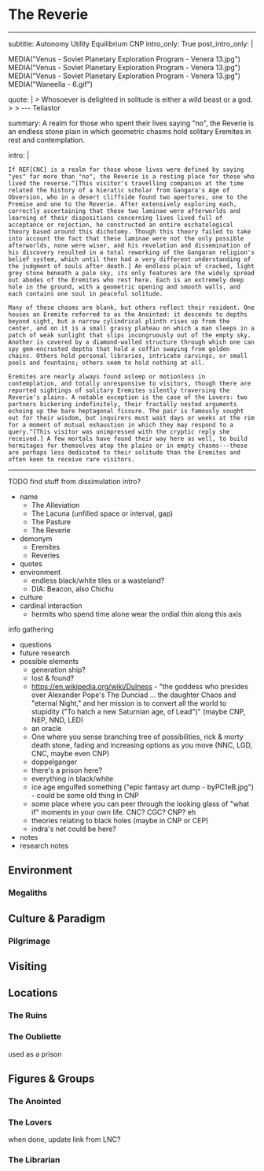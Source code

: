 # The Reverie

---
subtitle: Autonomy Utility Equilibrium CNP
intro_only: True
post_intro_only: |
    <div class="choose-one-child show-first-first">
    MEDIA("Venus - Soviet Planetary Exploration Program - Venera 13.jpg")
    MEDIA("Venus - Soviet Planetary Exploration Program - Venera 13.jpg")
    MEDIA("Venus - Soviet Planetary Exploration Program - Venera 13.jpg")
    MEDIA("Waneella - 6.gif")
    </div>

quote: |
    > Whosoever is delighted in solitude is either a wild beast or a god.
    >
    > <span class="attribution">--- Teliastor <!-- Aristotle --></span>

summary: A realm for those who spent their lives saying "no", the Reverie is an endless stone plain in which geometric chasms hold solitary Eremites in rest and contemplation.

intro: |

    If REF[CNC] is a realm for those whose lives were defined by saying "yes" far more than "no", the Reverie is a resting place for those who lived the reverse.^[This visitor's travelling companion at the time related the history of a hieratic scholar from Gangara's Age of Obversion, who in a desert cliffside found two apertures, one to the Premise and one to the Reverie. After extensively exploring each, correctly ascertaining that these two laminae were afterworlds and learning of their dispositions concerning lives lived full of acceptance or rejection, he constructed an entire eschatological theory based around this dichotomy. Though this theory failed to take into account the fact that these laminae were not the only possible afterworlds, none were wiser, and his revelation and dissemination of his discovery resulted in a total reworking of the Gangaran religion's belief system, which until then had a very different understanding of the judgment of souls after death.] An endless plain of cracked, light grey stone beneath a pale sky, its only features are the widely spread out abodes of the Eremites who rest here. Each is an extremely deep hole in the ground, with a geometric opening and smooth walls, and each contains one soul in peaceful solitude.

    Many of these chasms are blank, but others reflect their resident. One houses an Eremite referred to as the Anointed: it descends to depths beyond sight, but a narrow cylindrical plinth rises up from the center, and on it is a small grassy plateau on which a man sleeps in a patch of weak sunlight that slips incongruously out of the empty sky. Another is covered by a diamond-walled structure through which one can spy gem-encrusted depths that hold a coffin swaying from golden chains. Others hold personal libraries, intricate carvings, or small pools and fountains; others seem to hold nothing at all.

    Eremites are nearly always found asleep or motionless in contemplation, and totally unresponsive to visitors, though there are reported sightings of solitary Eremites silently traversing the Reverie's plains. A notable exception is the case of the Lovers: two partners bickering indefinitely, their fractally nested arguments echoing up the bare heptagonal fissure. The pair is famously sought out for their wisdom, but inquirers must wait days or weeks at the rim for a moment of mutual exhaustion in which they may respond to a query.^[This visitor was unimpressed with the cryptic reply she received.] A few mortals have found their way here as well, to build hermitages for themselves atop the plains or in empty chasms---these are perhaps less dedicated to their solitude than the Eremites and often keen to receive rare visitors.
---

<!--
what's the point?

- just a beautiful place to be alone
- platonic ideal of endless hermetitude
-->


TODO find stuff from dissimulation intro?

- name
    - The Alleviation
    - The Lacuna (unfilled space or interval, gap)
    - The Pasture
    - The Reverie
- demonym
    - Eremites
    - Reveries
- quotes
- environment
    - endless black/white tiles or a wasteland?
    - DIA: Beacon, also Chichu
- culture
- cardinal interaction
    - hermits who spend time alone wear the ordial thin along this axis

info gathering

- questions
- future research
- possible elements
    - generation ship?
    - lost & found?
    - <https://en.wikipedia.org/wiki/Dulness> - "the goddess who presides over Alexander Pope's The Dunciad ... the daughter Chaos and "eternal Night," and her mission is to convert all the world to stupidity ("To hatch a new Saturnian age, of Lead")" (maybe CNP, NEP, NND, LED)
    - an oracle
    - One where you sense branching tree of possibilities, rick & morty death stone, fading and increasing options as you move (NNC, LGD, CNC, maybe even CNP)
    - doppelganger
    - there's a prison here?
    - everything in black/white
    - ice age engulfed something ("epic fantasy art dump - byPC1eB.jpg") - could be some old thing in CNP
    - some place where you can peer through the looking glass of "what if" moments in your own life. CNC? CGC? CNP? eh
    - theories relating to black holes (maybe in CNP or CEP)
    - indra's net could be here?
- notes
- research notes

## Environment

### Megaliths

## Culture & Paradigm

### Pilgrimage

## Visiting

## Locations

### The Ruins

### The Oubliette

used as a prison

## Figures & Groups

### The Anointed

### The Lovers

when done, update link from LNC?

### The Librarian

<!-- ## Festivals & Traditions -->

<!-- ## History -->

<!-- ## Rumors & Mysteries -->

